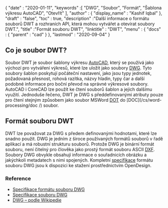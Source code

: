 {
  "date" : "2020-01-11",
  "keywords" :[ "DWG", "Soubor", "Formát", "Šablona výkresu AutoCAD", "Otevřít" ],
  "author" : {
    "display_name" : "Kashif Iqbal"
},
  "draft" : "false",
  "toc" : true,
  "description" :"Další informace o formátu souborů DWT a rozhraních API, která mohou vytvářet a otevírat soubory DWT.",
  "title" :"Formát souboru DWT",
  "linktitle" : "DWT",
  "menu" : {
    "docs" : {
      "parent" : "cad"
}
},
  "lastmod" : "2020-09-04"
}

## Co je soubor DWT?

Soubor DWT je soubor šablony výkresu [AutoCAD](https://www.autodesk.com/), který se používá jako výchozí pro vytváření výkresů, které lze uložit jako soubory [DWG](/cs/cad/dwg/). Tyto soubory šablon poskytují počáteční nastavení, jako jsou typy jednotek, požadovaná přesnost, rohová razítka, názvy hladin, typy čar a další podobné informace pro boční převod na správné výkresové soubory. AutoCAD i CoreCAD lze použít ke čtení souborů šablon a jejich dalšímu využití. Jednoduše řečeno, DWT je DWG s předdefinovanými atributy pouze pro čtení stejným způsobem jako soubor MSWord [DOT](/cs/word-processing/dot/) do [DOC](/cs/word-processing/doc /) soubor.

## Formát souboru DWT

DWT lze považovat za DWG s předem definovanými hodnotami, které lze snadno použít. DWG je jedním z široce používaných formátů souborů v řadě aplikací a má robustní strukturu souborů. Protože DWG je binární formát souboru, není čitelný pro člověka jako prostý formát souboru ASCII [DXF](/cs/cad/dxf/). Soubory DWG obvykle obsahují informace o souřadnicích obrázku a jakýchkoli metadatech s nimi spojených. Kompletní [specifikace](https://www.opendesign.com/files/guestdownloads/OpenDesign_Specification_for_.dwg_files.pdf) formátu souboru DWG jsou k dispozici ke stažení prostřednictvím OpenDesign.

### Reference

* [Specifikace formátu souboru DWG](https://www.opendesign.com/files/guestdownloads/OpenDesign_Specification_for_.dwg_files.pdf)
* [Specifikace souboru DWG](https://www.scan2cad.com/blog/dwg/file-spec/)
* [DWG – podle Wikipedie](https://en.wikipedia.org/wiki/.dwg)

